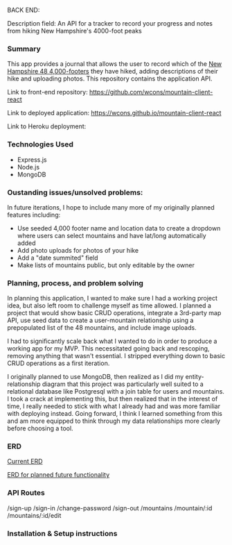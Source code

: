 BACK END:

Description field:  An API for a tracker to record your progress and notes from hiking New Hampshire's 4000-foot peaks

### Summary

This app provides a journal that allows the user to record which of the [New Hampshire 48 4,000-footers](http://4000footers.com/nh.shtml) they have hiked, adding descriptions of their hike and uploading photos.  This repository contains the application API.

  Link to front-end repository: <https://github.com/wcons/mountain-client-react>

  Link to deployed application: <https://wcons.github.io/mountain-client-react>

Link to Heroku deployment:

### Technologies Used
  * Express.js
  * Node.js
  * MongoDB

### Oustanding issues/unsolved problems:

In future iterations, I hope to include many more of my originally planned features including:
* Use seeded 4,000 footer name and location data to create a dropdown where users can select mountains and have lat/long automatically added
* Add photo uploads for photos of your hike
* Add a "date summited" field
* Make lists of mountains public, but only editable by the owner

### Planning, process, and problem solving

In planning this application, I wanted to make sure I had a working project idea, but also left room to challenge myself as time allowed.  I planned a project that would show basic CRUD operations, integrate a 3rd-party map API, use seed data to create a user-mountain relationship using a prepopulated list of the 48 mountains, and include image uploads.

I had to significantly scale back what I wanted to do in order to produce a working app for my MVP.  This necessitated going back and rescoping, removing anything that wasn't essential.  I stripped everything down to basic CRUD operations as a first iteration.

I originally planned to use MongoDB, then realized as I did my entity-relationship diagram that this project was particularly well suited to a relational database like Postgresql with a join table for users and mountains.  I took a crack at implementing this, but then realized that in the interest of time, I really needed to stick with what I already had and was more familiar with deploying instead.  Going forward, I think I learned something from this and am more equipped to think through my data relationships more clearly before choosing a tool.

### ERD

[Current ERD](https://i.imgur.com/QDsB9zG.jpg)

[ERD for planned future functionality](https://i.imgur.com/nIVRQOo.jpg)

### API Routes

/sign-up
/sign-in
/change-password
/sign-out
/mountains
/mountain/:id
/mountains/:id/edit

### Installation & Setup instructions
